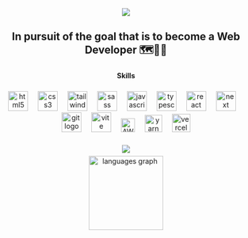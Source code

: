 <div align="center">
  <img src="https://github.com/vvaciej/vvaciej/assets/140758922/c34b0e6f-851d-4a45-a357-65cac9bc3f12">
</div>
<h2 align="center">In pursuit of the goal that is to become a Web Developer 🗺️🎯🔜</h2>

###

<h4 align="center">Skills</h4>

###

<div align="center">
  <img src="https://cdn.jsdelivr.net/gh/devicons/devicon/icons/html5/html5-original.svg" height="40" alt="html5 logo"  />
  <img width="12" />
  <img src="https://cdn.jsdelivr.net/gh/devicons/devicon/icons/css3/css3-original.svg" height="40" alt="css3 logo"  />
  <img width="12" />
  <img src="https://profilinator.rishav.dev/skills-assets/tailwindcss.svg" height="40" alt="tailwindcss logo"  />
  <img width="12" />
  <img src="https://cdn.jsdelivr.net/gh/devicons/devicon/icons/sass/sass-original.svg" height="40" alt="sass logo"  />
  <img width="12" />
  <img src="https://cdn.jsdelivr.net/gh/devicons/devicon/icons/javascript/javascript-original.svg" height="40" alt="javascript logo"  />
  <img width="12" />
  <img src="https://cdn.jsdelivr.net/gh/devicons/devicon/icons/typescript/typescript-original.svg" height="40" alt="typescript logo"  />
  <img width="12" />
  <img src="https://cdn.jsdelivr.net/gh/devicons/devicon/icons/react/react-original.svg" height="40" alt="react logo"  />
  <img width="12" />
  <img src="https://www.drupal.org/files/project-images/nextjs-icon-dark-background.png" height="40" alt="next logo" />
  <img width="12" />
  <img src="https://cdn.jsdelivr.net/gh/devicons/devicon/icons/git/git-original.svg" height="40" alt="git logo"  />
  <img width="12" />
  <img src="https://www.svgrepo.com/show/374167/vite.svg" height="40" alt="vite logo" />
  <img width="12" />
  <img src="https://upload.wikimedia.org/wikipedia/commons/9/93/Amazon_Web_Services_Logo.svg" alt="AWS logo" height="28" />
  <img width="12" />
  <img src="https://seeklogo.com/images/Y/yarn-logo-F5E7A65FA2-seeklogo.com.png" alt="yarn logo" height="35" />
  <img width="12" />
  <img src="https://assets.vercel.com/image/upload/front/favicon/vercel/180x180.png" alt="vercel logo" height="37" />
</div>

###

<div align="center">
  <a href="https://www.codewars.com/users/vvaciejJS" target="_blank"> <img src="https://www.codewars.com/users/vvaciejJS/badges/large" /> </a>
</div>
<img height="6" />
<div align="center">
  <img src="https://github-readme-stats.vercel.app/api/top-langs?username=vvaciej&locale=en&hide_title=false&layout=compact&card_width=320&langs_count=5&theme=dracula&hide_border=false&order=2" height="150" alt="languages graph"  />
</div>

###
<!-- https://profilinator.rishav.dev /--!>
